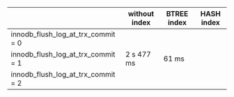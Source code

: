 |   | without index  | BTREE index  | HASH index  |   
|---|---|---|---|
|innodb_flush_log_at_trx_commit = 0   |   |   |   |   
|innodb_flush_log_at_trx_commit = 1   | 2 s 477 ms  | 61 ms |   |   
|innodb_flush_log_at_trx_commit = 2   |   |   |   |   